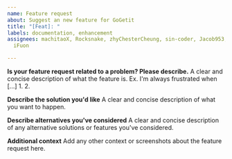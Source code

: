 ```yaml
---
name: Feature request
about: Suggest an new feature for GoGetit
title: "[Feat]: "
labels: documentation, enhancement
assignees: machitaoX, Rocksnake, zhyChesterCheung, sin-coder, Jacob953, LyliAgave,
  iFuon

---
```


**Is your feature request related to a problem? Please describe.**
A clear and concise description of what the feature is. Ex. I'm always frustrated when [...]
1. 
2. 

**Describe the solution you'd like**
A clear and concise description of what you want to happen.

**Describe alternatives you've considered**
A clear and concise description of any alternative solutions or features you've considered.

**Additional context**
Add any other context or screenshots about the feature request here.
